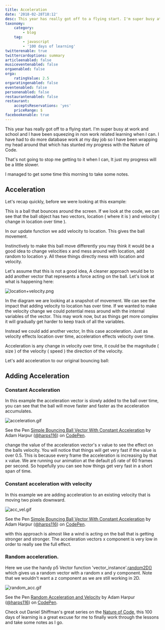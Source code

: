 ```yaml
---
title: Acceleration
date: '2018-02-28T18:12'
desc: This year has really got off to a flying start. I'm super busy at work and school and I have been squeezing in non work related learning when I can. I have had to do more database work at my day job so I have been wrapping my head around that which has stunted my progress with the Nature of Code.
taxonomy:
    category:
        - blog
    tag:
        - javascript
        - '100 days of learning'
twitterenable: true
twittercardoptions: summary
articleenabled: false
musiceventenabled: false
orgaenabled: false
orga:
    ratingValue: 2.5
orgaratingenabled: false
eventenabled: false
personenabled: false
restaurantenabled: false
restaurant:
    acceptsReservations: 'yes'
    priceRange: $
facebookenable: true
---
```


This year has really got off to a flying start. I'm super busy at work and school and I have been squeezing in non work related learning when I can. I have had to do more database work at my day job so I have been wrapping my head around that which has stunted my progress with the Nature of Code.

That's not going to stop me getting to it when I can, It just my progress will be a little slower.

I managed to get some time this morning to take some notes.

## Acceleration

Let's recap quickly, before we were looking at this example:

This is a ball that bounces around the screen. If we look at the code, we can see that the ball object has two vectors, location ( where it is ) and velocity ( change in location over time ).

In our update function we add velocity to location. This gives the ball movement.

Instinctively to make this ball move differently you may think it would be a good idea to change velocities x and mess around with location, add random to location y. All these things directly mess with location and velocity.

Let's assume that this is not a good idea, A cleaner approach would be to add another vector that represents a force acting on the ball. Let's look at what is happening here:

![location+velocity.png](https://steemitimages.com/DQmP49Sece8H8Dd3F4r2mbL38LwrnXyur3tadUAgV9iHvQr/location%2Bvelocity.png)

In the diagram we are looking at a snapshot of movement. We can see the impact that adding velocity to location has over time. If we wanted to make the velocity change we could potential mess around with the internal variables of the vector. This may work now, but as things get more complex it will gradually get harder to keep track of all the variables.

Instead we could add another vector, In this case acceleration. Just as velocity effects location over time, acceleration effects velocity over time.

Acceleration is any change in velocity over time, it could be the magnitude ( size ) of the velocity ( speed ) the direction of the velocity.

Let's add acceleration to our original bouncing ball:

## Adding Acceleration

### Constant Acceleration

In this example the acceleration vector is slowly added to the ball over time, you can see that the ball will move faster and faster as the acceleration accumulates.

![acceleration.gif](https://steemitimages.com/DQmUptnfcf5AKfcyvd6rdd4cZrNj2stEpZRxrHaYZfpopPd/acceleration.gif)

<p data-height="265" data-theme-id="0" data-slug-hash="oEpKBm" data-default-tab="js,result" data-user="harps116" data-embed-version="2" data-pen-title="Simple Bouncing Ball Vector With Constant Acceleration" class="codepen">See the Pen <a href="https://codepen.io/harps116/pen/oEpKBm/">Simple Bouncing Ball Vector With Constant Acceleration</a> by Adam Harpur (<a href="https://codepen.io/harps116">@harps116</a>) on <a href="https://codepen.io">CodePen</a>.</p>

change the value of the acceleration vector's x value to see the effect on the balls velocity. You will notice that things will get very fast if the value is over 0.5. This is because every frame the acceleration is increasing by that x value. We are running our animation at the default p5 rate of 60 frames per second. So hopefully you can see how things get very fast in a short span of time.


### Constant acceleration with velocity 

In this example we are adding acceleration to an existing velocity that is moving two pixels downward.

![acc_vel.gif](https://steemitimages.com/DQmb66ZbsKVuobn5aQ5KzUEz5RZzy99MmSfRYS6L8GmSCmJ/acc_vel.gif)

<p data-height="265" data-theme-id="0" data-slug-hash="jZYgZw" data-default-tab="js,result" data-user="harps116" data-embed-version="2" data-pen-title="Simple Bouncing Ball Vector With Constant Acceleration" class="codepen">See the Pen <a href="https://codepen.io/harps116/pen/jZYgZw/">Simple Bouncing Ball Vector With Constant Acceleration</a> by Adam Harpur (<a href="https://codepen.io/harps116">@harps116</a>) on <a href="https://codepen.io">CodePen</a>.</p>

with this approach is almost like a wind is acting on the ball that is getting stronger and stronger. The acceleration vectors x component is very low in order to really see the full effect.

### Random acceleration.

Here we use the handy p5 Vector function 'vector_instance'.[random2D()](https://p5js.org/reference/#/p5.Vector) which gives us a random vector with a random x and y component. Note that we wouldn't want a z component as we are still working in 2D.

![random_acc.gif](https://steemitimages.com/DQmbURWZkjyiSrDtzcrWYnZRfnhUwjAtKTa7LNrMWEo4mF6/random_acc.gif)

<p data-height="265" data-theme-id="0" data-slug-hash="zRpgXy" data-default-tab="js,result" data-user="harps116" data-embed-version="2" data-pen-title="Random Acceleration and Velocity" class="codepen">See the Pen <a href="https://codepen.io/harps116/pen/zRpgXy/">Random Acceleration and Velocity</a> by Adam Harpur (<a href="https://codepen.io/harps116">@harps116</a>) on <a href="https://codepen.io">CodePen</a>.</p>

Check out Daniel Shiffman's great series on the [Nature of Code](http://natureofcode.com/book/introduction/), this 100 days of learning is a great excuse for me to finally work through the lessons and take some notes as I go.
